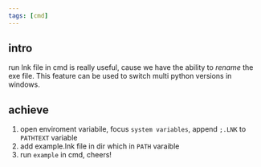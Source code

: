 ```yaml
---
tags: [cmd]
---
```


## intro
run lnk file in cmd is really useful, cause we have the ability to *rename* the exe file. This feature can be used to switch multi python versions in windows.

## achieve
1. open enviroment variabile, focus `system variables`, append `;.LNK` to `PATHTEXT` variable
1. add example.lnk file in dir which in `PATH` varaible
1. run `example` in cmd, cheers!  
